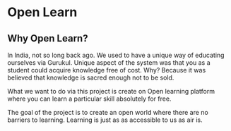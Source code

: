# Open Learn

## Why Open Learn?

In India, not so long back ago. We used to have a unique way of educating ourselves via Gurukul. Unique aspect of the system was that you as a student could acquire knowledge free of cost. Why?
Because it was believed that knowledge is sacred enough not to be sold.

What we want to do via this project is create on Open learning platform where you can learn a particular skill absolutely for free.

The goal of the project is to create an open world where there are no barriers to learning. Learning is just as as accessible to us as air is.
